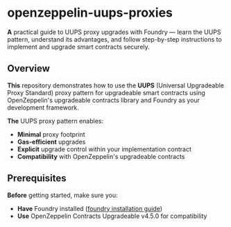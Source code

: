 # **openzeppelin-uups-proxies**

**A** practical guide to UUPS proxy upgrades with Foundry — learn the UUPS pattern, understand its advantages, and follow step-by-step instructions to implement and upgrade smart contracts securely.

## **Overview**

**This** repository demonstrates how to use the **UUPS** (Universal Upgradeable Proxy Standard) proxy pattern for upgradeable smart contracts using OpenZeppelin's upgradeable contracts library and Foundry as your development framework.

**The** UUPS proxy pattern enables:

- **Minimal** proxy footprint  
- **Gas-efficient** upgrades  
- **Explicit** upgrade control within your implementation contract  
- **Compatibility** with OpenZeppelin's upgradeable contracts  

## **Prerequisites**

**Before** getting started, make sure you:

- **Have** Foundry installed ([foundry installation guide](https://github.com/foundry-rs/foundry))  
- **Use** OpenZeppelin Contracts Upgradeable v4.5.0 for compatibility  

